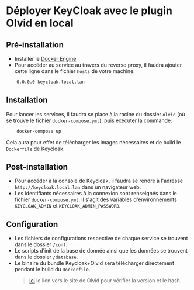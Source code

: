 # Déployer KeyCloak avec le plugin Olvid en local
## Pré-installation
- Installer le [Docker Engine](https://docs.docker.com/engine/install/)
- Pour accéder au service au travers du reverse proxy, il faudra ajouter cette ligne dans le fichier `hosts` de votre machine:
```bash
    0.0.0.0 keycloak.local.lan
```

## Installation
Pour lancer les services, il faudra se place à la racine du dossier `olvid` (où se trouve le fichier `docker-compose.yml`), puis exécuter la commande:
```bash
    docker-compose up 
```

Cela aura pour effet de télécharger les images nécessaires et de build le `Dockerfile` de Keycloak.

## Post-installation
- Pour accéder à la console de Keycloak, il faudra se rendre à l'adresse `http://keycloak.local.lan` dans un navigateur web.
- Les identifiants nécessaires à la connexion sont renseignés dans le fichier `docker-compose.yml`, il s'agit des variables d'environnements `KEYCLOAK_ADMIN` et `KEYCLOAK_ADMIN_PASSWORD`.

## Configuration
- Les fichiers de configurations respective de chaque service se trouvent dans le dossier `/conf`.
- Le scripts d'init de la base de donnée ainsi que les données se trouvent dans le dossier `/database`.
- Le binaire du bundle Keycloak+Olvid sera télécharger directement pendant le build du `Dockerfile`. 
    >[Ici](https://www.olvid.io/keycloak/installation/) le lien vers le site de Olvid pour vérifier la version et le hash.
